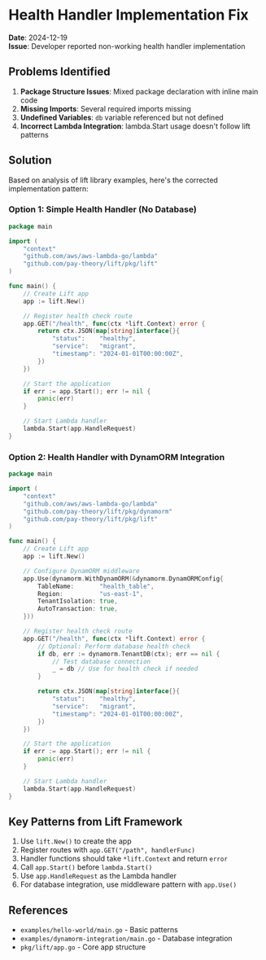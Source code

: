 # Health Handler Implementation Fix

**Date**: 2024-12-19  
**Issue**: Developer reported non-working health handler implementation

## Problems Identified

1. **Package Structure Issues**: Mixed package declaration with inline main code
2. **Missing Imports**: Several required imports missing
3. **Undefined Variables**: `db` variable referenced but not defined
4. **Incorrect Lambda Integration**: lambda.Start usage doesn't follow lift patterns

## Solution

Based on analysis of lift library examples, here's the corrected implementation pattern:

### Option 1: Simple Health Handler (No Database)

```go
package main

import (
    "context"
    "github.com/aws/aws-lambda-go/lambda"
    "github.com/pay-theory/lift/pkg/lift"
)

func main() {
    // Create Lift app
    app := lift.New()

    // Register health check route
    app.GET("/health", func(ctx *lift.Context) error {
        return ctx.JSON(map[string]interface{}{
            "status":    "healthy",
            "service":   "migrant",
            "timestamp": "2024-01-01T00:00:00Z",
        })
    })

    // Start the application
    if err := app.Start(); err != nil {
        panic(err)
    }

    // Start Lambda handler
    lambda.Start(app.HandleRequest)
}
```

### Option 2: Health Handler with DynamORM Integration

```go
package main

import (
    "context"
    "github.com/aws/aws-lambda-go/lambda"
    "github.com/pay-theory/lift/pkg/dynamorm"
    "github.com/pay-theory/lift/pkg/lift"
)

func main() {
    // Create Lift app
    app := lift.New()

    // Configure DynamORM middleware
    app.Use(dynamorm.WithDynamORM(&dynamorm.DynamORMConfig{
        TableName:       "health_table",
        Region:          "us-east-1", 
        TenantIsolation: true,
        AutoTransaction: true,
    }))

    // Register health check route
    app.GET("/health", func(ctx *lift.Context) error {
        // Optional: Perform database health check
        if db, err := dynamorm.TenantDB(ctx); err == nil {
            // Test database connection
            _ = db // Use for health check if needed
        }

        return ctx.JSON(map[string]interface{}{
            "status":    "healthy",
            "service":   "migrant",
            "timestamp": "2024-01-01T00:00:00Z",
        })
    })

    // Start the application
    if err := app.Start(); err != nil {
        panic(err)
    }

    // Start Lambda handler
    lambda.Start(app.HandleRequest)
}
```

## Key Patterns from Lift Framework

1. Use `lift.New()` to create the app
2. Register routes with `app.GET("/path", handlerFunc)`
3. Handler functions should take `*lift.Context` and return `error`
4. Call `app.Start()` before `lambda.Start()`
5. Use `app.HandleRequest` as the Lambda handler
6. For database integration, use middleware pattern with `app.Use()`

## References

- `examples/hello-world/main.go` - Basic patterns
- `examples/dynamorm-integration/main.go` - Database integration
- `pkg/lift/app.go` - Core app structure 